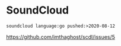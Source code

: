 # SoundCloud

~~~
soundcloud language:go pushed:>2020-08-12
~~~

https://github.com/imthaghost/scdl/issues/5
